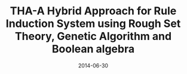 ---
title: "THA-A Hybrid Approach for Rule Induction System using Rough Set Theory, Genetic Algorithm and Boolean algebra"
collection: publications
date: 2014-06-30
venue: 'Global Journal of Research In Engineering'
paperurl: '/files/manuscripts/2014-06-30-hybrid-approach-rule-induction.pdf'
citation: 'Pradhan, T., Anand, H., & Goyal, A. (2014). &quot;THA-A Hybrid Approach for Rule Induction System using Rough Set Theory, Genetic Algorithm and Boolean Algebra.&quot; <i>Global Journal of Research In Engineering</i>. 14(1).'
---